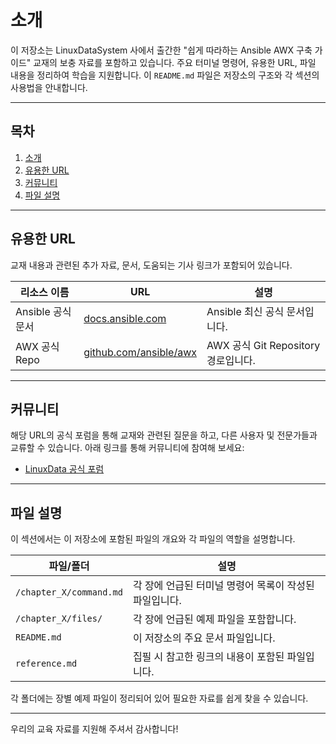 # 소개

이 저장소는 LinuxDataSystem 사에서 출간한 "쉽게 따라하는 Ansible AWX 구축 가이드" 교재의 보충 자료를 포함하고 있습니다.
주요 터미널 명령어, 유용한 URL, 파일 내용을 정리하여 학습을 지원합니다.
이 `README.md` 파일은 저장소의 구조와 각 섹션의 사용법을 안내합니다.

---

## 목차
1. [소개](#소개)
2. [유용한 URL](#유용한-url)
3. [커뮤니티](#커뮤니티)
4. [파일 설명](#파일-설명)

---

## 유용한 URL

교재 내용과 관련된 추가 자료, 문서, 도움되는 기사 링크가 포함되어 있습니다.

| 리소스 이름            | URL                                         | 설명                                     |
|------------------------|---------------------------------------------|------------------------------------------|
| Ansible 공식 문서               | [docs.ansible.com](https://docs.ansible.com/ansible/latest/index.html) | Ansible 최신 공식 문서입니다.                |
| AWX 공식 Repo        | [github.com/ansible/awx](https://github.com/ansible/awx) | AWX 공식 Git Repository 경로입니다. |

---

## 커뮤니티

해당 URL의 공식 포럼을 통해 교재와 관련된 질문을 하고, 다른 사용자 및 전문가들과 교류할 수 있습니다. 
아래 링크를 통해 커뮤니티에 참여해 보세요:

- [LinuxData 공식 포럼](https://linuxdata.org)

---

## 파일 설명

이 섹션에서는 이 저장소에 포함된 파일의 개요와 각 파일의 역할을 설명합니다.

| 파일/폴더             | 설명                                               |
|-----------------------|----------------------------------------------------|
| `/chapter_X/command.md`           | 각 장에 언급된 터미널 명령어 목록이 작성된 파일입니다.   |
| `/chapter_X/files/`          | 각 장에 언급된 예제 파일을 포함합니다.       |
| `README.md`           | 이 저장소의 주요 문서 파일입니다.                    |
| `reference.md`           | 집필 시 참고한 링크의 내용이 포함된 파일입니다.                    |

각 폴더에는 장별 예제 파일이 정리되어 있어 필요한 자료를 쉽게 찾을 수 있습니다.

---

우리의 교육 자료를 지원해 주셔서 감사합니다!
